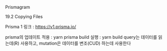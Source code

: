 Prismagram

19.2 Copying Files

Prisma 1 링크 : https://v1.prisma.io/



prisma의 업데이트 적용 : yarn prisma
build 실행 : yarn build
query는 데이터를 읽는데(R) 사용하고, mutation은 데이터를 변조(CUD) 하는데 사용한다